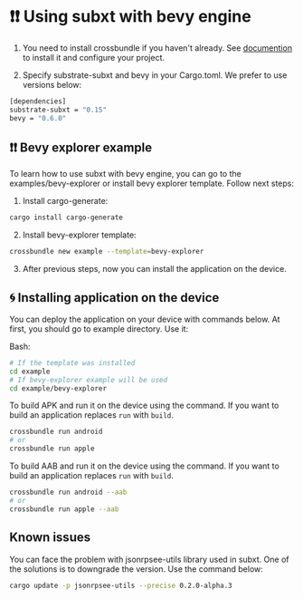# ❗❗ Using subxt with bevy engine

1. You need to install crossbundle if you haven't already. See [documention](https://github.com/dodorare/crossbow/tree/main/docs) to install it and configure your project.

2. Specify substrate-subxt and bevy in your Cargo.toml. We prefer to use versions below:

```sh
[dependencies]
substrate-subxt = "0.15"
bevy = "0.6.0"
```

## ❗❗ Bevy explorer example

To learn how to use subxt with bevy engine, you can go to the examples/bevy-explorer or install bevy explorer template. Follow next steps:

1. Install cargo-generate:

```sh
cargo install cargo-generate
```

2. Install bevy-explorer template:

```sh
crossbundle new example --template=bevy-explorer
```

3. After previous steps, now you can install the application on the device.

## 🌀 Installing application on the device

You can deploy the application on your device with commands below. At first, you should go to example directory. Use it:

Bash:

```sh
# If the template was installed
cd example
# If bevy-explorer example will be used
cd example/bevy-explorer
```

To build APK and run it on the device using the command. If you want to build an application replaces `run` with `build`.

```sh
crossbundle run android
# or
crossbundle run apple
```

To build AAB and run it on the device using the command. If you want to build an application replaces `run` with `build`.

```sh
crossbundle run android --aab
# or
crossbundle run apple --aab
```

## Known issues

You can face the problem with jsonrpsee-utils library used in subxt. One of the solutions is to downgrade the version. Use the command below:

```sh
cargo update -p jsonrpsee-utils --precise 0.2.0-alpha.3
```
